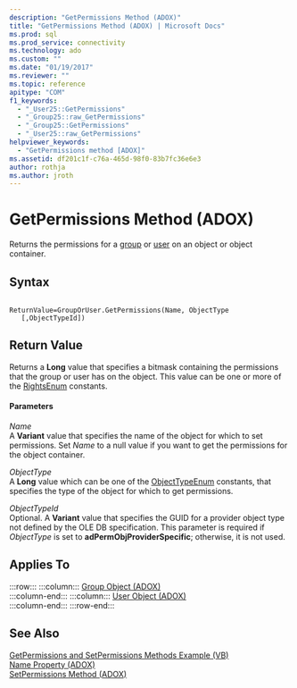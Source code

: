 ```yaml
---
description: "GetPermissions Method (ADOX)"
title: "GetPermissions Method (ADOX) | Microsoft Docs"
ms.prod: sql
ms.prod_service: connectivity
ms.technology: ado
ms.custom: ""
ms.date: "01/19/2017"
ms.reviewer: ""
ms.topic: reference
apitype: "COM"
f1_keywords: 
  - "_User25::GetPermissions"
  - "_Group25::raw_GetPermissions"
  - "_Group25::GetPermissions"
  - "_User25::raw_GetPermissions"
helpviewer_keywords: 
  - "GetPermissions method [ADOX]"
ms.assetid: df201c1f-c76a-465d-98f0-83b7fc36e6e3
author: rothja
ms.author: jroth
---
```

# GetPermissions Method (ADOX)
Returns the permissions for a [group](./group-object-adox.md) or [user](./user-object-adox.md) on an object or object container.  
  
## Syntax  
  
```  
  
ReturnValue=GroupOrUser.GetPermissions(Name, ObjectType    [,ObjectTypeId])  
```  
  
## Return Value  
 Returns a **Long** value that specifies a bitmask containing the permissions that the group or user has on the object. This value can be one or more of the [RightsEnum](./rightsenum.md) constants.  
  
#### Parameters  
 *Name*  
 A **Variant** value that specifies the name of the object for which to set permissions. Set *Name* to a null value if you want to get the permissions for the object container.  
  
 *ObjectType*  
 A **Long** value which can be one of the [ObjectTypeEnum](./objecttypeenum.md) constants, that specifies the type of the object for which to get permissions.  
  
 *ObjectTypeId*  
 Optional. A **Variant** value that specifies the GUID for a provider object type not defined by the OLE DB specification. This parameter is required if *ObjectType* is set to **adPermObjProviderSpecific**; otherwise, it is not used.  
  
## Applies To  

:::row:::
    :::column:::
        [Group Object (ADOX)](./group-object-adox.md)  
    :::column-end:::
    :::column:::
        [User Object (ADOX)](./user-object-adox.md)  
    :::column-end:::
:::row-end:::

## See Also  
 [GetPermissions and SetPermissions Methods Example (VB)](./getpermissions-and-setpermissions-methods-example-vb.md)   
 [Name Property (ADOX)](./name-property-adox.md)   
 [SetPermissions Method (ADOX)](./setpermissions-method-adox.md)